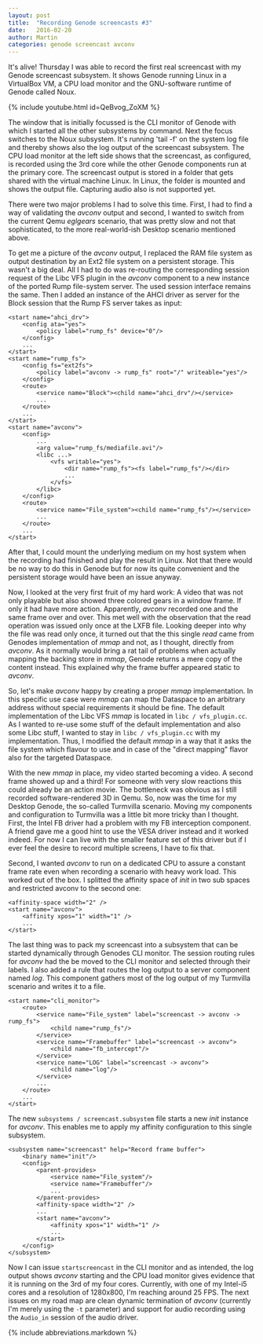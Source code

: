 ```yaml
---
layout: post
title:  "Recording Genode screencasts #3"
date:   2016-02-20
author: Martin
categories: genode screencast avconv
---
```


It's alive! Thursday I was able to record the first real screencast with my
Genode screencast subsystem. It shows Genode running Linux in a VirtualBox VM,
a CPU load monitor and the GNU-software runtime of Genode called Noux.

{% include youtube.html id=QeBvog_ZoXM %}

The window that is initially focussed is the CLI monitor of Genode with which I
started all the other subsystems by command. Next the focus switches to the
Noux subsystem. It's running 'tail -f' on the system log file and thereby shows
also the log output of the screencast subsystem. The CPU load monitor at the
left side shows that the screencast, as configured, is recorded using the 3rd
core while the other Genode components run at the primary core. The screencast
output is stored in a folder that gets shared with the virtual machine Linux.
In Linux, the folder is mounted and shows the output file. Capturing audio
also is not supported yet.

There were two major problems I had to solve this time. First, I had to find a
way of validating the *avconv* output and second, I wanted to switch from the
current Qemu *eglgears* scenario, that was pretty slow and not that
sophisticated, to the more real-world-ish Desktop scenario mentioned above.

To get me a picture of the *avconv* output, I replaced the RAM file system as
output destination by an Ext2 file system on a persistent storage. This wasn't
a big deal. All I had to do was re-routing the corresponding session request of
the Libc VFS plugin in the *avconv* component to a new instance of the ported
Rump file-system server. The used session interface remains the same. Then I
added an instance of the AHCI driver as server for the Block session that the
Rump FS server takes as input:

~~~
<start name="ahci_drv">
	<config ata="yes">
		<policy label="rump_fs" device="0"/>
	</config>
	...
</start>
<start name="rump_fs">
	<config fs="ext2fs">
		<policy label="avconv -> rump_fs" root="/" writeable="yes"/>
	</config>
	<route>
		<service name="Block"><child name="ahci_drv"/></service>
		...
	</route>
	...
</start>
<start name="avconv">
	<config>
		...
		<arg value="rump_fs/mediafile.avi"/>
		<libc ...>
			<vfs writable="yes">
				<dir name="rump_fs"><fs label="rump_fs"/></dir>
				...
			</vfs>
		</libc>
	</config>
	<route>
		<service name="File_system"><child name="rump_fs"/></service>
		...
	</route>
	...
</start>
~~~

After that, I could mount the underlying medium on my host system when the
recording had finished and play the result in Linux. Not that there would be no
way to do this in Genode but for now its quite convenient and the persistent
storage would have been an issue anyway.

Now, I looked at the very first fruit of my hard work: A video that was not
only playable but also showed three colored gears in a window frame.  If only
it had have more action. Apparently, *avconv* recorded one and the same frame
over and over. This met well with the observation that the read operation was
issued only once at the LXFB file. Looking deeper into why the file was read
only once, it turned out that the this single *read* came from Genodes
implementation of *mmap* and not, as I thought, directly from *avconv*. As it
normally would bring a rat tail of problems when actually mapping the backing
store in *mmap*, Genode returns a mere copy of the content instead. This
explained why the frame buffer appeared static to *avconv*.

So, let's make *avconv* happy by creating a proper *mmap* implementation. In
this specific use case were *mmap* can map the Dataspace to an arbitrary
address without special requirements it should be fine. The default
implementation of the Libc VFS *mmap* is located in `libc / vfs_plugin.cc`. As
I wanted to re-use some stuff of the default implementation and also some Libc
stuff, I wanted to stay in `libc / vfs_plugin.cc` with my implementation. Thus,
I modified the default *mmap* in a way that it asks the file system which
flavour to use and in case of the "direct mapping" flavor also for the targeted
Dataspace.

With the new *mmap* in place, my video started becoming a video. A second frame
showed up and a third! For someone with very slow reactions this could already
be an action movie. The bottleneck was obvious as I still recorded
software-rendered 3D in Qemu. So, now was the time for my Desktop Genode, the
so-called Turmvilla scenario. Moving my components and configuration to
Turmvilla was a little bit more tricky than I thought. First, the Intel FB
driver had a problem with my FB interception component. A friend gave me a good
hint to use the VESA driver instead and it worked indeed. For now I can live
with the smaller feature set of this driver but if I ever feel the desire to
record multiple screens, I have to fix that.

Second, I wanted *avconv* to run on a dedicated CPU to assure a constant frame
rate even when recording a scenario with heavy work load. This worked out of
the box. I splitted the affinity space of *init* in two sub spaces and
restricted avconv to the second one:

~~~
<affinity-space width="2" />
<start name="avconv">
	<affinity xpos="1" width="1" />
	...
</start>
~~~

The last thing was to pack my screencast into a subsystem that can be started
dynamically through Genodes CLI monitor. The session routing rules for *avconv*
had the be moved to the CLI monitor and selected through their labels. I also
added a rule that routes the log output to a server component named *log*. This
component gathers most of the log output of my Turmvilla scenario and writes it
to a file.

~~~
<start name="cli_monitor">
	<route>
		<service name="File_system" label="screencast -> avconv -> rump_fs">
			<child name="rump_fs"/>
		</service>
		<service name="Framebuffer" label="screencast -> avconv">
			<child name="fb_intercept"/>
		</service>
		<service name="LOG" label="screencast -> avconv">
			<child name="log"/>
		</service>
		...
	</route>
	...
</start>
~~~

The new `subsystems / screencast.subsystem` file starts a new *init* instance
for *avconv*. This enables me to apply my affinity configuration to this single
subsystem.

~~~
<subsystem name="screencast" help="Record frame buffer">
	<binary name="init"/>
	<config>
		<parent-provides>
			<service name="File_system"/>
			<service name="Framebuffer"/>
			...
		</parent-provides>
		<affinity-space width="2" />
		...
		<start name="avconv">
			<affinity xpos="1" width="1" />
			...
		</start>
	</config>
</subsystem>
~~~

Now I can issue `start`<wbr>`screencast` in the CLI monitor and as intended, the
log output shows *avconv* starting and the CPU load monitor gives evidence that
it is running on the 3rd of my four cores. Currently, with one of my Intel-i5
cores and a resolution of 1280x800, I'm reaching around 25 FPS. The next
issues on my road map are clean dynamic termination of *avconv* (currently I'm
merely using the `-t` parameter) and support for audio recording using the
`Audio_in` session of the audio driver.

{% include abbreviations.markdown %}
